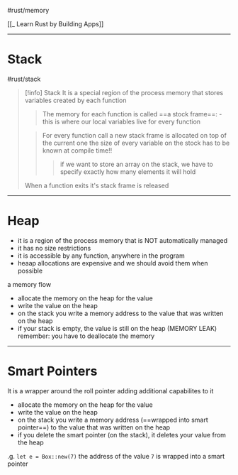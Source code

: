 #rust/memory 

[[_ Learn Rust by Building Apps]]

-------

# Stack
#rust/stack  

>[!info] Stack
>It is a special region of the process memory that stores variables created by each function
> > The memory for each function is called ==a stock frame==:
> > 	- this is where our local variables live for every function
>  
>  > For every function call a new stack frame is allocated on top of the current one
> the size of every variable on the stock has to be known at compile time!!
> > > if we want to store an array on the stack, we have to specify exactly how many elements it will hold
> > 
> 
> When a function exits it's stack frame is released



--------
# Heap
- it is a region of the process memory that is NOT automatically managed
- it has no size restrictions
- it is accessible by any function, anywhere in the program
- heaap allocations are expensive and we should avoid them when possible

a memory flow
- allocate the memory on the heap for the value
- write the value on the heap
- on the stack you write a memory address to the value that was written on the heap
- if your stack is empty, the value is still on the heap (MEMORY LEAK)
remember: you have to deallocate the memory


--------
# Smart Pointers
It is a wrapper around the roll pointer adding additional capabilites to it
- allocate the memory on the heap for the value
- write the value on the heap
- on the stack you write a memory address (==wrapped into smart pointer==) to the value that was written on the heap
- if you delete the smart pointer (on the stack), it deletes your value from the heap

.g. `let e = Box::new(7)` the address of the value `7`  is wrapped into a smart pointer












